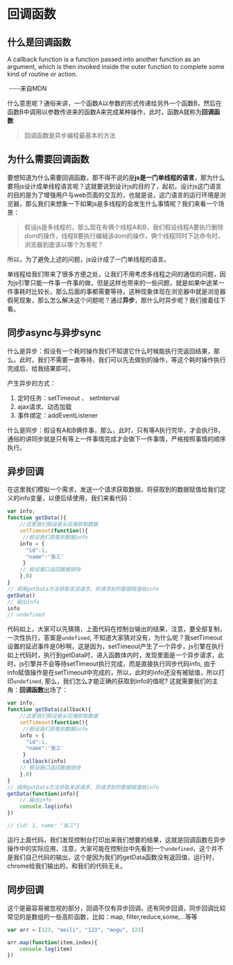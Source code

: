 # 回调函数

## 什么是回调函数

A callback function is a function passed into another function as an argument, which is then invoked inside the outer function to complete some kind of routine or action.

​																																						----来自MDN

什么意思呢？通俗来讲，一个函数A以参数的形式传递给另外一个函数B，然后在函数B中调用以参数传进来的函数A来完成某种操作，此时，函数A就称为**回调函数**

> 回调函数是异步编程最基本的方法

## 为什么需要回调函数

要想知道为什么需要回调函数，那不得不说的是**js是一门单线程的语言**，那为什么要将js设计成单线程语言呢？这就要说到设计js的目的了，起初，设计js这门语言的目的是为了增强用户与web页面的交互的，也就是说，这门语言的运行环境是浏览器，那么我们来想象一下如果js是多线程的会发生什么事情呢？我们来看一个场景：

> 假设js是多线程的，那么现在有俩个线程A和B，我们假设线程A要执行删除dom的操作，线程B要执行编辑该dom的操作，俩个线程同时下达命令时，浏览器到底该以哪个为准呢？

所以，为了避免上述的问题，js设计成了一门单线程的语言。

单线程给我们带来了很多方便之处，让我们不用考虑多线程之间的通信的问题，因为js引擎只能一件事一件事的做，但是这样也带来的一些问题，就是如果中途某一件事耗时比较长，那么后面的事都需要等待，这种现象体现在浏览器中就是浏览器假死现象，那么怎么解决这个问题呢？通过**异步**，那什么时异步呢？我们接着往下看。

## 同步async与异步sync

什么是异步：假设有一个耗时操作我们不知道它什么时候能执行完返回结果，那么，此时，我们不需要一直等待，我们可以先去做别的操作，等这个耗时操作执行完成后，给我结果即可。

产生异步的方式：

1. 定时任务：setTimeout  、 setInterval
2. ajax请求、动态<img>加载
3. 事件绑定：addEventListener

什么是同步：假设有A和B俩件事，那么，此时，只有等A执行完毕，才会执行B，通俗的讲同步就是只有等上一件事情完成才会做下一件事情，严格按照事情的顺序执行。

## 异步回调

在这里我们模拟一个需求，发送一个请求获取数据，将获取到的数据赋值给我们定义的info变量，以便后续使用，我们来看代码：

```js
var info;   
function getData(){
    //这里我们假设是从后端获取数据
    setTimeout(function(){
     //假设我们获取到数据info
    info = {
      "id":1,
      "name":'张三'
     }
    // 假设接口返回数据很快
    },0)
}
// 调用getData方法获取发送请求，将请求到的数据赋值给info
getData()
// 输出info
info
// undefined
```

代码如上，大家可以先猜猜，上面代码在控制台输出的结果，注意，要全部复制，一次性执行，答案是`undefined`, 不知道大家猜对没有，为什么呢？我setTimeout设置的延迟事件是0秒啊，这是因为，setTimeout产生了一个异步，js引擎在执行如上代码时，执行到getData时，进入函数体内时，发现里面是一个异步请求，此时，js引擎并不会等待setTimeout执行完成，而是直接执行同步代码info, 由于info赋值操作是在setTimeout中完成的，所以，此时的info还没有被赋值，所以打印`undefined`, 那么，我们怎么才能正确的获取到info的值呢? 这就需要我们的主角：**回调函数**出场了：

```js
var info;   
function getData(callback){
    //这里我们假设是从后端获取数据
    setTimeout(function(){
     //假设我们获取到数据info
    info = {
      "id":1,
      "name":'张三'
     }
     callback(info)
    // 假设接口返回数据很快
    },0)
}
// 调用getData方法获取发送请求，将请求到的数据赋值给info
getData(function(info){
    // 输出info
	console.log(info)
})

// {id: 1, name: "张三"}
```

运行上面代码，我们发现控制台打印出来我们想要的结果，这就是回调函数在异步操作中的实际应用，注意，大家可能在控制台中先看到一个`undefined`，这个并不是我们自己代码的输出，这个是因为我们的getData函数没有返回值，运行时，chrome给我们输出的，和我们的代码无关。

## 同步回调

这个是最容易被忽视的部分，回调不仅有异步回调，还有同步回调，同步回调比较常见的是数组的一些高阶函数，比如：map, filter,reduce,some,...等等

```js
var arr = [123, "meili", "123", "mogu", 123]

arr.map(function(item,index){
	console.log(item)
})
```

